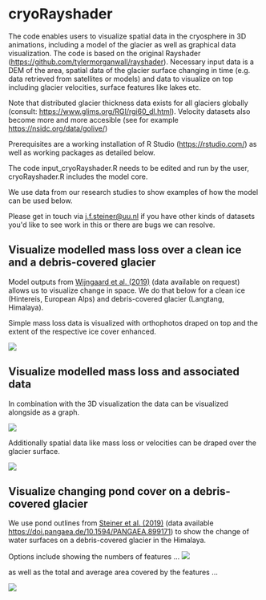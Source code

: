 # cryoRayshader

The code enables users to visualize spatial data in the cryosphere in 3D animations, including a model of the glacier as well as graphical data visualization. The code is based on the original Rayshader (https://github.com/tylermorganwall/rayshader).
Necessary input data is a DEM of the area, spatial data of the glacier surface changing in time (e.g. data retrieved from satellites or models) and data to visualize on top including glacier velocities, surface features like lakes etc.

Note that distributed glacier thickness data exists for all glaciers globally (consult: https://www.glims.org/RGI/rgi60_dl.html). 
Velocity datasets also become more and more accesible (see for example https://nsidc.org/data/golive/)

Prerequisites are a working installation of R Studio (https://rstudio.com/) as well as working packages as detailed below.

The code input_cryoRayshader.R needs to be edited and run by the user, cryoRayshader.R includes the model core.

We use data from our research studies to show examples of how the model can be used below.

Please get in touch via j.f.steiner@uu.nl if you have other kinds of datasets you'd like to see work in this or there are bugs we can resolve.

Visualize modelled mass loss over a clean ice and a debris-covered glacier
------
Model outputs from [Wijngaard et al. (2019)](https://www.frontiersin.org/articles/10.3389/feart.2019.00143/full) (data available on request) allows us to visualize change in space. We do that below for a clean ice (Hintereis, European Alps) and debris-covered glacier (Langtang, Himalaya).

Simple mass loss data is visualized with orthophotos draped on top and the extent of the respective ice cover enhanced.

![](https://github.com/fidelsteiner/cryoRayshader/blob/master/exampleViz/double_example.gif)

Visualize modelled mass loss and associated data
------
In combination with the 3D visualization the data can be visualized alongside as a graph.

![](https://github.com/fidelsteiner/cryoRayshader/blob/master/exampleViz/massLossLangtangdata_example.gif)

Additionally spatial data like mass loss or velocities can be draped over the glacier surface.

![](https://github.com/fidelsteiner/cryoRayshader/blob/master/exampleViz/velocityLangtangdata_example.gif)

Visualize changing pond cover on a debris-covered glacier
------
We use pond outlines from [Steiner et al. (2019)](https://www.cambridge.org/core/journals/journal-of-glaciology/article/supraglacial-ice-cliffs-and-ponds-on-debriscovered-glaciers-spatiotemporal-distribution-and-characteristics/BEE84C3FF7F8BE25709171E8AE3BED5A) (data available https://doi.pangaea.de/10.1594/PANGAEA.899171) to show the change of water surfaces on a debris-covered glacier in the Himalaya.

Options include showing the numbers of features ...
![](https://github.com/fidelsteiner/cryoRayshader/blob/master/exampleViz/ponds_example.gif)

as well as the total and average area covered by the features ...

![](https://github.com/fidelsteiner/cryoRayshader/blob/master/exampleViz/ponds_example2.gif)
